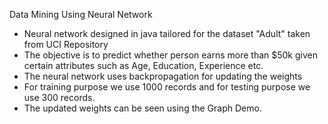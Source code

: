 Data Mining Using Neural Network
- Neural network designed in java tailored for the dataset "Adult" taken from UCI Repository
- The objective is to predict whether person earns more than $50k given certain attributes such as Age, Education, Experience     etc.
- The neural network uses backpropagation for updating the weights
- For training purpose we use 1000 records and for testing purpose we use 300 records.
- The updated weights can be seen using the Graph Demo.

